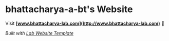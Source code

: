 
# bhattacharya-a-bt's Website

Visit **[www.bhattacharya-lab.com](http://www.bhattacharya-lab.com)** 🚀

_Built with [Lab Website Template](https://greene-lab.gitbook.io/lab-website-template-docs)_

